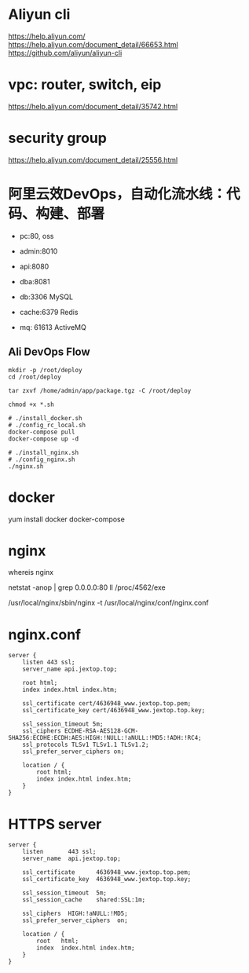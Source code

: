# Aliyun cli
https://help.aliyun.com/
https://help.aliyun.com/document_detail/66653.html
https://github.com/aliyun/aliyun-cli

# vpc: router, switch, eip
https://help.aliyun.com/document_detail/35742.html

# security group
https://help.aliyun.com/document_detail/25556.html

# 阿里云效DevOps，自动化流水线：代码、构建、部署

- pc:80, oss
- admin:8010
- api:8080

- dba:8081
- db:3306 MySQL
- cache:6379 Redis
- mq: 61613 ActiveMQ

## Ali DevOps Flow
```
mkdir -p /root/deploy
cd /root/deploy

tar zxvf /home/admin/app/package.tgz -C /root/deploy

chmod +x *.sh

# ./install_docker.sh
# ./config_rc_local.sh
docker-compose pull
docker-compose up -d

# ./install_nginx.sh
# ./config_nginx.sh
./nginx.sh
```

# docker

yum install docker docker-compose

# nginx

whereis nginx

netstat -anop | grep 0.0.0.0:80
ll  /proc/4562/exe

/usr/local/nginx/sbin/nginx -t
/usr/local/nginx/conf/nginx.conf

# nginx.conf
```
server {
	listen 443 ssl;
	server_name api.jextop.top;

	root html;
	index index.html index.htm;

	ssl_certificate cert/4636948_www.jextop.top.pem;
	ssl_certificate_key cert/4636948_www.jextop.top.key;

	ssl_session_timeout 5m;
	ssl_ciphers ECDHE-RSA-AES128-GCM-SHA256:ECDHE:ECDH:AES:HIGH:!NULL:!aNULL:!MD5:!ADH:!RC4;
	ssl_protocols TLSv1 TLSv1.1 TLSv1.2;
	ssl_prefer_server_ciphers on;

	location / {
		root html;
		index index.html index.htm;
    }
}
```

# HTTPS server
```
server {
    listen       443 ssl;
    server_name  api.jextop.top;

    ssl_certificate      4636948_www.jextop.top.pem;
    ssl_certificate_key  4636948_www.jextop.top.key;

    ssl_session_timeout  5m;
    ssl_session_cache    shared:SSL:1m;

    ssl_ciphers  HIGH:!aNULL:!MD5;
    ssl_prefer_server_ciphers  on;

    location / {
        root   html;
        index  index.html index.htm;
    }
}
```
